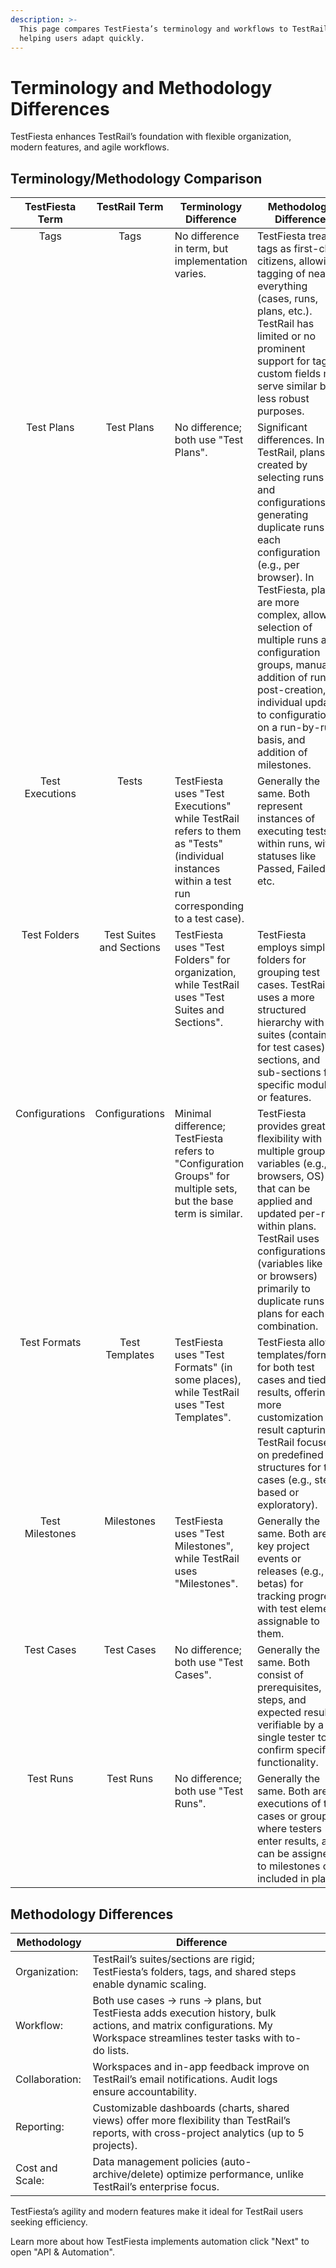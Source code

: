 ```yaml
---
description: >-
  This page compares TestFiesta’s terminology and workflows to TestRail’s,
  helping users adapt quickly.
---
```


# Terminology and Methodology Differences

TestFiesta enhances TestRail’s foundation with flexible organization, modern features, and agile workflows.

## Terminology/Methodology Comparison

<table><thead><tr><th width="175.67578125" align="center" valign="top">TestFiesta Term</th><th width="162.0546875" align="center" valign="top">TestRail Term</th><th valign="top">Terminology Difference</th><th valign="top">Methodology Difference</th><th data-hidden></th></tr></thead><tbody><tr><td align="center" valign="top">Tags</td><td align="center" valign="top">Tags</td><td valign="top">No difference in term, but implementation varies.</td><td valign="top">TestFiesta treats tags as first-class citizens, allowing tagging of nearly everything (cases, runs, plans, etc.). TestRail has limited or no prominent support for tags; custom fields may serve similar but less robust purposes.</td><td></td></tr><tr><td align="center" valign="top">Test Plans</td><td align="center" valign="top">Test Plans</td><td valign="top">No difference; both use "Test Plans".</td><td valign="top">Significant differences. In TestRail, plans are created by selecting runs and configurations, generating duplicate runs for each configuration (e.g., per browser). In TestFiesta, plans are more complex, allowing selection of multiple runs and configuration groups, manual addition of runs post-creation, individual updates to configurations on a run-by-run basis, and addition of milestones.</td><td></td></tr><tr><td align="center" valign="top">Test Executions</td><td align="center" valign="top">Tests</td><td valign="top">TestFiesta uses "Test Executions" while TestRail refers to them as "Tests" (individual instances within a test run corresponding to a test case).</td><td valign="top">Generally the same. Both represent instances of executing tests within runs, with statuses like Passed, Failed, etc.</td><td></td></tr><tr><td align="center" valign="top">Test Folders</td><td align="center" valign="top">Test Suites and Sections</td><td valign="top">TestFiesta uses "Test Folders" for organization, while TestRail uses "Test Suites and Sections".</td><td valign="top">TestFiesta employs simple folders for grouping test cases. TestRail uses a more structured hierarchy with suites (containers for test cases), sections, and sub-sections for specific modules or features.</td><td></td></tr><tr><td align="center" valign="top">Configurations</td><td align="center" valign="top">Configurations</td><td valign="top">Minimal difference; TestFiesta refers to "Configuration Groups" for multiple sets, but the base term is similar.</td><td valign="top">TestFiesta provides greater flexibility with multiple groups of variables (e.g., browsers, OS) that can be applied and updated per-run within plans. TestRail uses configurations (variables like OS or browsers) primarily to duplicate runs in plans for each combination.</td><td></td></tr><tr><td align="center" valign="top">Test Formats</td><td align="center" valign="top">Test Templates</td><td valign="top">TestFiesta uses "Test Formats" (in some places), while TestRail uses "Test Templates".</td><td valign="top">TestFiesta allows templates/formats for both test cases and tied results, offering more customization for result capturing. TestRail focuses on predefined structures for test cases (e.g., step-based or exploratory).</td><td></td></tr><tr><td align="center" valign="top">Test Milestones</td><td align="center" valign="top">Milestones</td><td valign="top">TestFiesta uses "Test Milestones", while TestRail uses "Milestones".</td><td valign="top">Generally the same. Both are key project events or releases (e.g., betas) for tracking progress, with test elements assignable to them.</td><td></td></tr><tr><td align="center" valign="top">Test Cases</td><td align="center" valign="top">Test Cases</td><td valign="top">No difference; both use "Test Cases".</td><td valign="top">Generally the same. Both consist of prerequisites, steps, and expected results, verifiable by a single tester to confirm specific functionality.</td><td></td></tr><tr><td align="center" valign="top">Test Runs</td><td align="center" valign="top">Test Runs</td><td valign="top">No difference; both use "Test Runs".</td><td valign="top">Generally the same. Both are executions of test cases or groups, where testers enter results, and can be assigned to milestones or included in plans.</td><td></td></tr></tbody></table>

## Methodology Differences

<table><thead><tr><th>Methodology</th><th>Difference</th><th data-hidden></th></tr></thead><tbody><tr><td>Organization:</td><td>TestRail’s suites/sections are rigid; TestFiesta’s folders, tags, and shared steps enable dynamic scaling.</td><td></td></tr><tr><td>Workflow:</td><td>Both use cases → runs → plans, but TestFiesta adds execution history, bulk actions, and matrix configurations. My Workspace streamlines tester tasks with to-do lists.</td><td></td></tr><tr><td>Collaboration:</td><td>Workspaces and in-app feedback improve on TestRail’s email notifications. Audit logs ensure accountability.</td><td></td></tr><tr><td>Reporting:</td><td>Customizable dashboards (charts, shared views) offer more flexibility than TestRail’s reports, with cross-project analytics (up to 5 projects).</td><td></td></tr><tr><td>Cost and Scale:</td><td>Data management policies (auto-archive/delete) optimize performance, unlike TestRail’s enterprise focus.</td><td></td></tr></tbody></table>

TestFiesta’s agility and modern features make it ideal for TestRail users seeking efficiency.



Learn more about how TestFiesta implements automation click "Next" to open "API & Automation".
